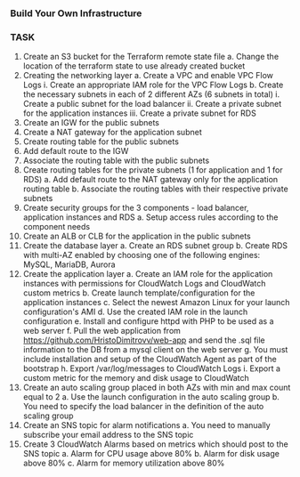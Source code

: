 ### Build Your Own Infrastructure ###

### TASK ###

1. Create an S3 bucket for the Terraform remote state file
   a. Change the location of the terraform state to use already created bucket
2. Creating the networking layer
   a. Create a VPC and enable VPC Flow Logs
          i. Create an appropriate IAM role for the VPC Flow Logs
   b. Create the necessary subnets in each of 2 different AZs (6 subnets in total)
          i. Create a public subnet for the load balancer
         ii. Create a private subnet for the application instances
        iii. Create a private subnet for RDS
3. Create an IGW for the public subnets
4. Create a NAT gateway for the application subnet
5. Create routing table for the public subnets
6. Add default route to the IGW
7. Associate the routing table with the public subnets
8. Create routing tables for the private subnets (1 for application and 1 for RDS)
    a. Add default route to the NAT gateway only for the application routing table
    b. Associate the routing tables with their respective private subnets
9. Create security groups for the 3 components - load balancer, application instances and RDS
    a. Setup access rules according to the component needs
10. Create an ALB or CLB for the application in the public subnets
11. Create the database layer
    a. Create an RDS subnet group
    b. Create RDS with multi-AZ enabled by choosing one of the following engines: MySQL, MariaDB, Aurora
12. Create the application layer
    a. Create an IAM role for the application instances with permissions for CloudWatch Logs and CloudWatch custom metrics
    b. Create launch template/configuration for the application instances
    c. Select the newest Amazon Linux for your launch configuration's AMI
    d. Use the created IAM role in the launch configuration
    e. Install and configure httpd with PHP to be used as a web server
    f. Pull the web application from https://github.com/HristoDimitrovv/web-app and send the .sql file information to the DB from a mysql client on the web server
    g. You must include installation and setup of the CloudWatch Аgent as part of the bootstrap
    h. Export /var/log/messages to CloudWatch Logs
    i. Export a custom metric for the memory and disk usage to CloudWatch
13. Create an auto scaling group placed in both AZs with min and max count equal to 2
    a. Use the launch configuration in the auto scaling group 
    b. You need to specify the load balancer in the definition of the auto scaling group
14. Create an SNS topic for alarm notifications
    a. You need to manually subscribe your email address to the SNS topic
15. Create 3 CloudWatch Alarms based on metrics which should post to the SNS topic
    a. Alarm for CPU usage above 80%
    b. Alarm for disk usage above 80%
    c. Alarm for memory utilization above 80%


